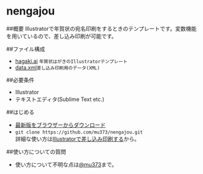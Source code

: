 nengajou
========

##概要
Illustratorで年賀状の宛名印刷をするときのテンプレートです。変数機能を用いているので、差し込み印刷が可能です。

##ファイル構成
- [hagaki.ai](https://github.com/mu373/nengajou/blob/master/hagaki.ai) `年賀状はがきのIllustratorテンプレート`
- [data.xml](https://github.com/mu373/nengajou/blob/master/data.xml)`差し込み印刷用のデータ(XML)`

##必要条件
- Illustrator
- テキストエディタ(Sublime Text etc.)

##はじめる
- [最新版をブラウザーからダウンロード](https://github.com/mu373/nengajou/archive/master.zip)
- `git clone https://github.com/mu373/nengajou.git`  
詳細な使い方は[Illustratorで差し込み印刷する](http://memo.minami.me/)から。

##使い方についての質問
- 使い方について不明な点は[@mu373](http://www.twitter.com/mu373)まで。
